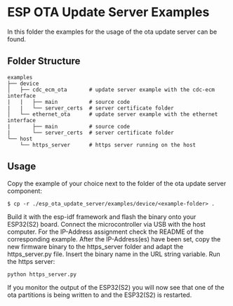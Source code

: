 # ESP OTA Update Server Examples

In this folder the examples for the usage of the ota update server can be found.

## Folder Structure

```
examples
├── device
│   ├── cdc_ecm_ota       # update server example with the cdc-ecm interface
|   |   ├── main          # source code
|   |   └── server_certs  # server certificate folder
│   └── ethernet_ota      # update server example with the ethernet interface
|       ├── main          # source code
|       └── server_certs  # server certificate folder
└── host
    └── https_server      # https server running on the host
```

## Usage

Copy the example of your choice next to the folder of the ota update server component:
```
$ cp -r ./esp_ota_update_server/examples/device/<example-folder> .
```
Build it with the esp-idf framework and flash the binary onto your ESP32(S2) board. Connect the microcontroller via USB with the host computer. For the IP-Address assignment check the README of the corresponding example.
After the IP-Address(es) have been set, copy the new firmware binary to the https_server folder and adapt the https_server.py file. Insert the binary name in the URL string variable.
Run the https server:
```
python https_server.py
```
If you monitor the output of the ESP32(S2) you will now see that one of the ota partitions is being written to and the ESP32(S2) is restarted.
